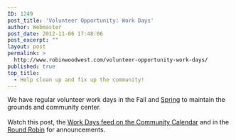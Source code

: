 ```yaml
---
ID: 1249
post_title: 'Volunteer Opportunity: Work Days'
author: Webmaster
post_date: 2012-11-06 17:48:06
post_excerpt: ""
layout: post
permalink: >
  http://www.robinwoodwest.com/volunteer-opportunity-work-days/
published: true
top_title:
  - Help clean up and fix up the community!
---
```

We have regular volunteer work days in the Fall and <a href="http://www.robinwoodwest.com/ai1ec_event/spring-work-day/?instance_id=" title="Spring Work Day 2012" target="_blank">Spring</a> to maintain the grounds and community center.<br><br>Watch this post, the <a href="http://www.robinwoodwest.com/our-community/calendar/?ai1ec_cat_ids=145#action=ai1ec_agenda&ai1ec_post_ids=" title="Work Days" target="_blank">Work Days feed on the Community Calendar</a> and in the <a href="http://www.robinwoodwest.com/community-improvement-district/round-robin/" title="Round Robin" target="_blank">Round Robin</a> for announcements.